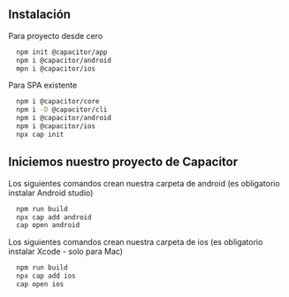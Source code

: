 
## Instalación 

Para proyecto desde cero

```bash
  npm init @capacitor/app
  npm i @capacitor/android
  mpn i @capacitor/ios
```

Para SPA existente

```bash
  npm i @capacitor/core
  npm i -D @capacitor/cli
  npm i @capacitor/android
  npm i @capacitor/ios
  npx cap init
```

## Iniciemos nuestro proyecto de Capacitor 

Los siguientes comandos crean nuestra carpeta de android (es obligatorio instalar Android studio)
    
```bash
  npm run build
  npx cap add android
  cap open android
```
Los siguientes comandos crean nuestra carpeta de ios (es obligatorio instalar Xcode - solo para Mac)

```bash
  npm run build
  npx cap add ios
  cap open ios
```